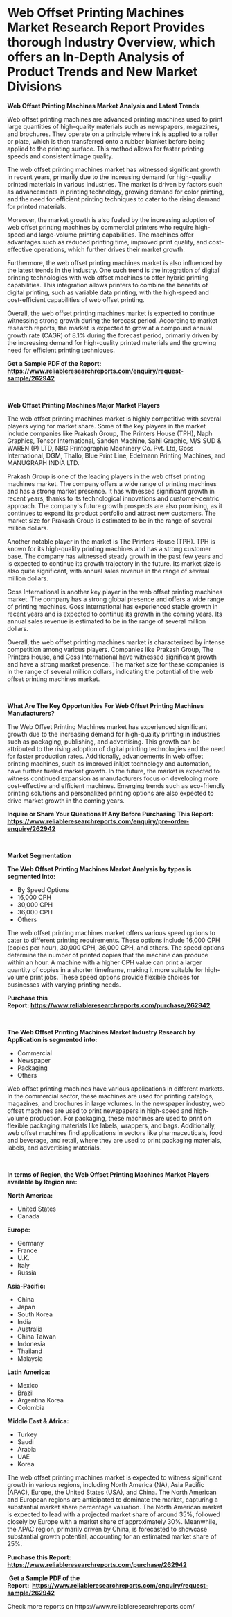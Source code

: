 <p><h1>Web Offset Printing Machines Market Research Report Provides thorough Industry Overview, which offers an In-Depth Analysis of Product Trends and New Market Divisions</h1></p><p><strong>Web Offset Printing Machines Market Analysis and Latest Trends</strong></p>
<p><p>Web offset printing machines are advanced printing machines used to print large quantities of high-quality materials such as newspapers, magazines, and brochures. They operate on a principle where ink is applied to a roller or plate, which is then transferred onto a rubber blanket before being applied to the printing surface. This method allows for faster printing speeds and consistent image quality.</p><p>The web offset printing machines market has witnessed significant growth in recent years, primarily due to the increasing demand for high-quality printed materials in various industries. The market is driven by factors such as advancements in printing technology, growing demand for color printing, and the need for efficient printing techniques to cater to the rising demand for printed materials.</p><p>Moreover, the market growth is also fueled by the increasing adoption of web offset printing machines by commercial printers who require high-speed and large-volume printing capabilities. The machines offer advantages such as reduced printing time, improved print quality, and cost-effective operations, which further drives their market growth.</p><p>Furthermore, the web offset printing machines market is also influenced by the latest trends in the industry. One such trend is the integration of digital printing technologies with web offset machines to offer hybrid printing capabilities. This integration allows printers to combine the benefits of digital printing, such as variable data printing, with the high-speed and cost-efficient capabilities of web offset printing.</p><p>Overall, the web offset printing machines market is expected to continue witnessing strong growth during the forecast period. According to market research reports, the market is expected to grow at a compound annual growth rate (CAGR) of 8.1% during the forecast period, primarily driven by the increasing demand for high-quality printed materials and the growing need for efficient printing techniques.</p></p>
<p><strong>Get a Sample PDF of the Report:&nbsp; <a href="https://www.reliableresearchreports.com/enquiry/request-sample/262942">https://www.reliableresearchreports.com/enquiry/request-sample/262942</a></strong></p>
<p>&nbsp;</p>
<p><strong>Web Offset Printing Machines Major Market Players</strong></p>
<p><p>The web offset printing machines market is highly competitive with several players vying for market share. Some of the key players in the market include companies like Prakash Group, The Printers House (TPH), Naph Graphics, Tensor International, Sanden Machine, Sahil Graphic, M/S SUD & WAREN (P) LTD, NBG Printographic Machinery Co. Pvt. Ltd, Goss International, DGM, Thallo, Blue Print Line, Edelmann Printing Machines, and MANUGRAPH INDIA LTD.</p><p>Prakash Group is one of the leading players in the web offset printing machines market. The company offers a wide range of printing machines and has a strong market presence. It has witnessed significant growth in recent years, thanks to its technological innovations and customer-centric approach. The company's future growth prospects are also promising, as it continues to expand its product portfolio and attract new customers. The market size for Prakash Group is estimated to be in the range of several million dollars.</p><p>Another notable player in the market is The Printers House (TPH). TPH is known for its high-quality printing machines and has a strong customer base. The company has witnessed steady growth in the past few years and is expected to continue its growth trajectory in the future. Its market size is also quite significant, with annual sales revenue in the range of several million dollars.</p><p>Goss International is another key player in the web offset printing machines market. The company has a strong global presence and offers a wide range of printing machines. Goss International has experienced stable growth in recent years and is expected to continue its growth in the coming years. Its annual sales revenue is estimated to be in the range of several million dollars.</p><p>Overall, the web offset printing machines market is characterized by intense competition among various players. Companies like Prakash Group, The Printers House, and Goss International have witnessed significant growth and have a strong market presence. The market size for these companies is in the range of several million dollars, indicating the potential of the web offset printing machines market.</p></p>
<p>&nbsp;</p>
<p><strong>What Are The Key Opportunities For Web Offset Printing Machines Manufacturers?</strong></p>
<p><p>The Web Offset Printing Machines market has experienced significant growth due to the increasing demand for high-quality printing in industries such as packaging, publishing, and advertising. This growth can be attributed to the rising adoption of digital printing technologies and the need for faster production rates. Additionally, advancements in web offset printing machines, such as improved inkjet technology and automation, have further fueled market growth. In the future, the market is expected to witness continued expansion as manufacturers focus on developing more cost-effective and efficient machines. Emerging trends such as eco-friendly printing solutions and personalized printing options are also expected to drive market growth in the coming years.</p></p>
<p><strong>Inquire or Share Your Questions If Any Before Purchasing This Report: <a href="https://www.reliableresearchreports.com/enquiry/pre-order-enquiry/262942">https://www.reliableresearchreports.com/enquiry/pre-order-enquiry/262942</a></strong></p>
<p>&nbsp;</p>
<p><strong>Market Segmentation</strong></p>
<p><strong>The Web Offset Printing Machines Market Analysis by types is segmented into:</strong></p>
<p><ul><li>By Speed Options</li><li>16,000 CPH</li><li>30,000 CPH</li><li>36,000 CPH</li><li>Others</li></ul></p>
<p><p>The web offset printing machines market offers various speed options to cater to different printing requirements. These options include 16,000 CPH (copies per hour), 30,000 CPH, 36,000 CPH, and others. The speed options determine the number of printed copies that the machine can produce within an hour. A machine with a higher CPH value can print a larger quantity of copies in a shorter timeframe, making it more suitable for high-volume print jobs. These speed options provide flexible choices for businesses with varying printing needs.</p></p>
<p><strong>Purchase this Report:&nbsp;<a href="https://www.reliableresearchreports.com/purchase/262942">https://www.reliableresearchreports.com/purchase/262942</a></strong></p>
<p>&nbsp;</p>
<p><strong>The Web Offset Printing Machines Market Industry Research by Application is segmented into:</strong></p>
<p><ul><li>Commercial</li><li>Newspaper</li><li>Packaging</li><li>Others</li></ul></p>
<p><p>Web offset printing machines have various applications in different markets. In the commercial sector, these machines are used for printing catalogs, magazines, and brochures in large volumes. In the newspaper industry, web offset machines are used to print newspapers in high-speed and high-volume production. For packaging, these machines are used to print on flexible packaging materials like labels, wrappers, and bags. Additionally, web offset machines find applications in sectors like pharmaceuticals, food and beverage, and retail, where they are used to print packaging materials, labels, and advertising materials.</p></p>
<p>&nbsp;</p>
<p><strong>In terms of Region, the Web Offset Printing Machines Market Players available by Region are:</strong></p>
<p>
    <p> <strong> North America: </strong>
        <ul>
            <li>United States</li>
            <li>Canada</li>
        </ul>
        </p> 
    <p> <strong> Europe: </strong>
        <ul>
            <li>Germany</li>
            <li>France</li>
            <li>U.K.</li>
            <li>Italy</li>
            <li>Russia</li>
        </ul>
        </p> 
    <p> <strong> Asia-Pacific: </strong>
        <ul>
            <li>China</li>
            <li>Japan</li>
            <li>South Korea</li>
            <li>India</li>
            <li>Australia</li>
            <li>China Taiwan</li>
            <li>Indonesia</li>
            <li>Thailand</li>
            <li>Malaysia</li>
        </ul>
        </p> 
    <p> <strong> Latin America: </strong>
        <ul>
            <li>Mexico</li>
            <li>Brazil</li>
            <li>Argentina Korea</li>
            <li>Colombia</li>
        </ul>
        </p> 
    <p> <strong> Middle East & Africa: </strong>
        <ul>
            <li>Turkey</li>
            <li>Saudi</li>
            <li>Arabia</li>
            <li>UAE</li>
            <li>Korea</li>
        </ul>
    </p>
    </p>
<p><p>The web offset printing machines market is expected to witness significant growth in various regions, including North America (NA), Asia Pacific (APAC), Europe, the United States (USA), and China. The North American and European regions are anticipated to dominate the market, capturing a substantial market share percentage valuation. The North American market is expected to lead with a projected market share of around 35%, followed closely by Europe with a market share of approximately 30%. Meanwhile, the APAC region, primarily driven by China, is forecasted to showcase substantial growth potential, accounting for an estimated market share of 25%.</p></p>
<p><strong>Purchase this Report: <a href="https://www.reliableresearchreports.com/purchase/262942">https://www.reliableresearchreports.com/purchase/262942</a></strong></p>
<p>&nbsp;<strong>Get a Sample PDF of the Report:&nbsp;&nbsp;<a href="https://www.reliableresearchreports.com/enquiry/request-sample/262942">https://www.reliableresearchreports.com/enquiry/request-sample/262942</a></strong></p>
<p><strong></strong></p>
<p>Check more reports on https://www.reliableresearchreports.com/</p>